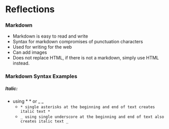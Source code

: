 # Reflections

### Markdown
- Markdown is easy to read and write
- Syntax for markdown compromises of punctuation characters
- Used for writing for the web
- Can add images
- Does not replace HTML, if there is not a markdown, simply use HTML instead.

### Markdown Syntax Examples

##### ***Italic:*** 
- using  * * or _ _       
    -  ```* single asterisks at the beginning and end of text creates italic text * ```
    -  ``` _ using single underscore at the beginning and end of text also creates italic text _ ```
